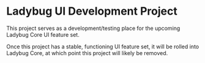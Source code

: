 # Ladybug UI Development Project

This project serves as a development/testing place for the upcoming Ladybug Core UI feature set.

Once this project has a stable, functioning UI feature set, it will be rolled into Ladybug Core, at which point this project will likely be removed.